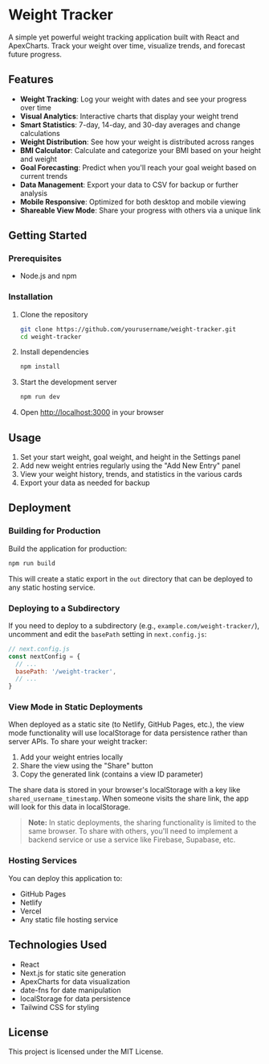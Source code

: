# Weight Tracker

A simple yet powerful weight tracking application built with React and ApexCharts. Track your weight over time, visualize trends, and forecast future progress.

## Features

- **Weight Tracking**: Log your weight with dates and see your progress over time
- **Visual Analytics**: Interactive charts that display your weight trend
- **Smart Statistics**: 7-day, 14-day, and 30-day averages and change calculations
- **Weight Distribution**: See how your weight is distributed across ranges
- **BMI Calculator**: Calculate and categorize your BMI based on your height and weight
- **Goal Forecasting**: Predict when you'll reach your goal weight based on current trends
- **Data Management**: Export your data to CSV for backup or further analysis
- **Mobile Responsive**: Optimized for both desktop and mobile viewing
- **Shareable View Mode**: Share your progress with others via a unique link

## Getting Started

### Prerequisites

- Node.js and npm

### Installation

1. Clone the repository
   ```bash
   git clone https://github.com/yourusername/weight-tracker.git
   cd weight-tracker
   ```

2. Install dependencies
   ```bash
   npm install
   ```

3. Start the development server
   ```bash
   npm run dev
   ```

4. Open [http://localhost:3000](http://localhost:3000) in your browser

## Usage

1. Set your start weight, goal weight, and height in the Settings panel
2. Add new weight entries regularly using the "Add New Entry" panel
3. View your weight history, trends, and statistics in the various cards
4. Export your data as needed for backup

## Deployment

### Building for Production

Build the application for production:

```bash
npm run build
```

This will create a static export in the `out` directory that can be deployed to any static hosting service.

### Deploying to a Subdirectory

If you need to deploy to a subdirectory (e.g., `example.com/weight-tracker/`), uncomment and edit the `basePath` setting in `next.config.js`:

```js
// next.config.js
const nextConfig = {
  // ...
  basePath: '/weight-tracker',
  // ...
}
```

### View Mode in Static Deployments

When deployed as a static site (to Netlify, GitHub Pages, etc.), the view mode functionality will use localStorage for data persistence rather than server APIs. To share your weight tracker:

1. Add your weight entries locally
2. Share the view using the "Share" button
3. Copy the generated link (contains a view ID parameter)

The share data is stored in your browser's localStorage with a key like `shared_username_timestamp`. When someone visits the share link, the app will look for this data in localStorage.

> **Note:** In static deployments, the sharing functionality is limited to the same browser. To share with others, you'll need to implement a backend service or use a service like Firebase, Supabase, etc.

### Hosting Services

You can deploy this application to:
- GitHub Pages
- Netlify
- Vercel
- Any static file hosting service

## Technologies Used

- React
- Next.js for static site generation
- ApexCharts for data visualization
- date-fns for date manipulation
- localStorage for data persistence
- Tailwind CSS for styling

## License

This project is licensed under the MIT License. 